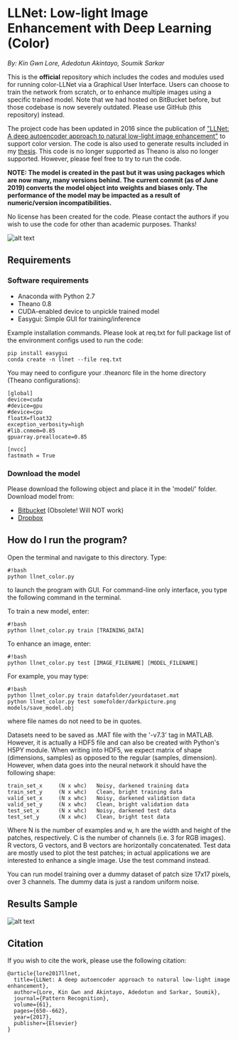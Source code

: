# LLNet: Low-light Image Enhancement with Deep Learning (Color)
_By: Kin Gwn Lore, Adedotun Akintayo, Soumik Sarkar_

This is the **official** repository which includes the codes and modules used for running color-LLNet via a Graphical User Interface. Users can choose to train the network from scratch, or to enhance multiple images using a specific trained model. Note that we had hosted on BitBucket before, but those codebase is now severely outdated. Please use GitHub (this repository) instead.

The project code has been updated in 2016 since the publication of ["LLNet: A deep autoencoder approach to natural low-light image enhancement"](https://www.sciencedirect.com/science/article/abs/pii/S003132031630125X) to support color version. The code is also used to generate results included in my [thesis](https://lib.dr.iastate.edu/etd/15965/). This code is no longer supported as Theano is also no longer supported. However, please feel free to try to run the code.

**NOTE: The model is created in the past but it was using packages which are now many, many versions behind. The current commit (as of June 2019) converts the model object into weights and biases only. The performance of the model may be impacted as a result of numeric/version incompatibilities.**

No license has been created for the code. Please contact the authors if you wish to use the code for other than academic purposes. Thanks!

![alt text](https://github.com/kglore/llnet_color/blob/master/readme/structure.png)

## Requirements

### Software requirements
- Anaconda with Python 2.7
- Theano 0.8
- CUDA-enabled device to unpickle trained model
- Easygui: Simple GUI for training/inference

Example installation commands. Please look at req.txt for full package list of the environment configs used to run the code:
```
pip install easygui
conda create -n llnet --file req.txt
```

You may need to configure your .theanorc file in the home directory (Theano configurations):
```
[global]
device=cuda
#device=gpu
#device=cpu
floatX=float32
exception_verbosity=high
#lib.cnmem=0.85
gpuarray.preallocate=0.85

[nvcc]
fastmath = True
```

### Download the model
Please download the following object and place it in the 'model/' folder. Download model from:
- [Bitbucket](https://bitbucket.org/kglore/llnet-color/src/master/model/003_model.obj) (Obsolete! Will NOT work)
- [Dropbox](https://www.dropbox.com/s/hxwvxvngqs0j1xj/003_model.wgt?dl=0)

## How do I run the program?

Open the terminal and navigate to this directory. Type:
```
#!bash
python llnet_color.py
```
to launch the program with GUI. For command-line only interface, you type the following command in the terminal.

To train a new model, enter:
```
#!bash
python llnet_color.py train [TRAINING_DATA]
```

To enhance an image, enter:
```
#!bash
python llnet_color.py test [IMAGE_FILENAME] [MODEL_FILENAME]
```

For example, you may type:
```
#!bash
python llnet_color.py train datafolder/yourdataset.mat
python llnet_color.py test somefolder/darkpicture.png models/save_model.obj
```
where file names do not need to be in quotes.

Datasets need to be saved as .MAT file with the '-v7.3' tag in MATLAB. However, it is actually a HDF5 file and can also be created with Python's H5PY module. When writing into HDF5, we expect matrix of shape (dimensions, samples) as opposed to the regular (samples, dimension). However, when data goes into the neural network it should have the following shape:
```
train_set_x     (N x whc)   Noisy, darkened training data
train_set_y     (N x whc)   Clean, bright training data
valid_set_x     (N x whc)   Noisy, darkened validation data
valid_set_y     (N x whc)   Clean, bright validation data
test_set_x      (N x whc)   Noisy, darkened test data
test_set_y      (N x whc)   Clean, bright test data
```
Where N is the number of examples and w, h are the width and height of the patches, respectively. C is the number of channels (i.e. 3 for RGB images). R vectors, G vectors, and B vectors are horizontally concatenated. Test data are mostly used to plot the test patches; in actual applications we are interested to enhance a single image. Use the test command instead.

You can run model training over a dummy dataset of patch size 17x17 pixels, over 3 channels. The dummy data is just a random uniform noise.

## Results Sample
![alt text](https://github.com/kglore/llnet_color/blob/master/readme/samples.png)

## Citation

If you wish to cite the work, please use the following citation:
```
@article{lore2017llnet,
  title={LLNet: A deep autoencoder approach to natural low-light image enhancement},
  author={Lore, Kin Gwn and Akintayo, Adedotun and Sarkar, Soumik},
  journal={Pattern Recognition},
  volume={61},
  pages={650--662},
  year={2017},
  publisher={Elsevier}
}
```
